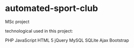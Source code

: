 # automated-sport-club
MSc project

technological used in this project:

PHP
JavaScript
HTML 5
jQuery
MySQL
SQLite
Ajax
Bootstrap

